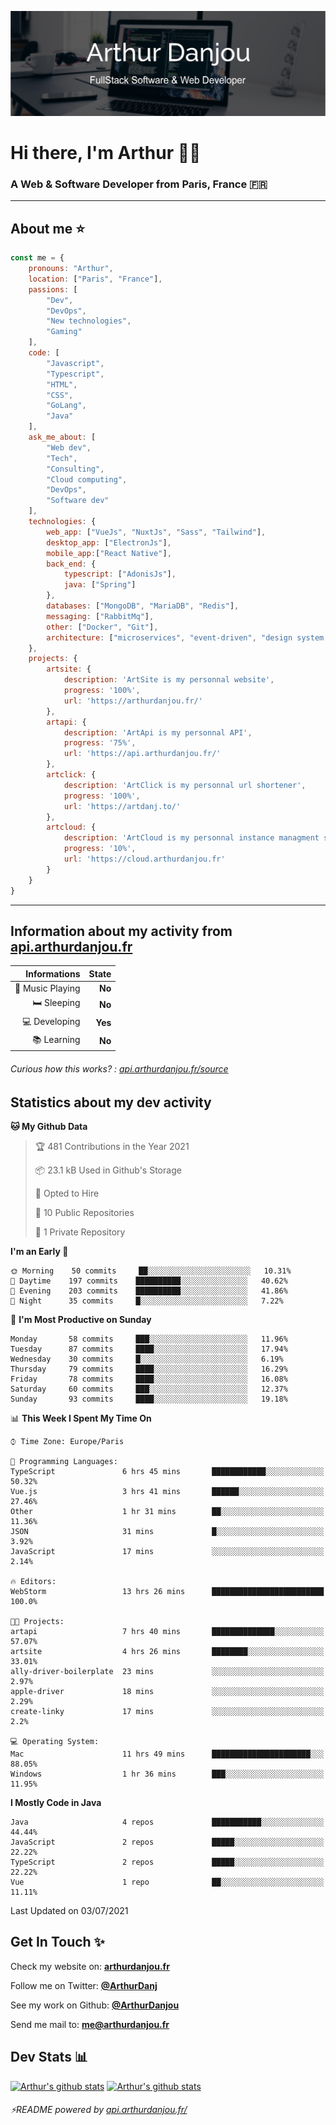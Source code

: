 ![Banner](./assets/Banner.png)

# Hi there, I'm Arthur 🙋‍♂️
### A Web & Software Developer from Paris, France 🇫🇷

---
## About me ⭐

```javascript
const me = {
    pronouns: "Arthur", 
    location: ["Paris", "France"],
    passions: [
        "Dev", 
        "DevOps", 
        "New technologies",
        "Gaming"
    ],
    code: [
        "Javascript", 
        "Typescript", 
        "HTML", 
        "CSS", 
        "GoLang", 
        "Java"
    ],
    ask_me_about: [
        "Web dev", 
        "Tech", 
        "Consulting", 
        "Cloud computing", 
        "DevOps",
        "Software dev"
    ],
    technologies: {
        web_app: ["VueJs", "NuxtJs", "Sass", "Tailwind"],
        desktop_app: ["ElectronJs"],
        mobile_app:["React Native"],
        back_end: {
            typescript: ["AdonisJs"],
            java: ["Spring"]
        },
        databases: ["MongoDB", "MariaDB", "Redis"],
        messaging: ["RabbitMq"],
        other: ["Docker", "Git"],
        architecture: ["microservices", "event-driven", "design system pattern"],
    },
    projects: {
        artsite: {
            description: 'ArtSite is my personnal website',
            progress: '100%',
            url: 'https://arthurdanjou.fr/'
        },
        artapi: {
            description: 'ArtApi is my personnal API',
            progress: '75%',
            url: 'https://api.arthurdanjou.fr/'
        },
        artclick: {
            description: 'ArtClick is my personnal url shortener',
            progress: '100%',
            url: 'https://artdanj.to/'
        },
        artcloud: {
            description: 'ArtCloud is my personnal instance managment system',
            progress: '10%',
            url: 'https://cloud.arthurdanjou.fr'
        }
    }
}
```
---

## Information about my activity from [api.arthurdanjou.fr](https://api.arthurdanjou.fr)

| Informations                 |   State |
| ---------------------------: | ------: |
| :musical_note: Music Playing |  **No** |
|               :bed: Sleeping |  **No** |
|        :computer: Developing |  **Yes** |
|             :books: Learning |  **No** |

###### Curious how this works? : [api.arthurdanjou.fr/source](https://api.arthurdanjou.fr/source)

## Statistics about my dev activity

<!--START_SECTION:waka-->
**🐱 My Github Data** 

> 🏆 481 Contributions in the Year 2021
 > 
> 📦 23.1 kB Used in Github's Storage 
 > 
> 💼 Opted to Hire
 > 
> 📜 10 Public Repositories 
 > 
> 🔑 1 Private Repository 
 > 
**I'm an Early 🐤** 

```text
🌞 Morning    50 commits     ██░░░░░░░░░░░░░░░░░░░░░░░   10.31% 
🌆 Daytime    197 commits    ██████████░░░░░░░░░░░░░░░   40.62% 
🌃 Evening    203 commits    ██████████░░░░░░░░░░░░░░░   41.86% 
🌙 Night      35 commits     █░░░░░░░░░░░░░░░░░░░░░░░░   7.22%

```
📅 **I'm Most Productive on Sunday** 

```text
Monday       58 commits     ███░░░░░░░░░░░░░░░░░░░░░░   11.96% 
Tuesday      87 commits     ████░░░░░░░░░░░░░░░░░░░░░   17.94% 
Wednesday    30 commits     █░░░░░░░░░░░░░░░░░░░░░░░░   6.19% 
Thursday     79 commits     ████░░░░░░░░░░░░░░░░░░░░░   16.29% 
Friday       78 commits     ████░░░░░░░░░░░░░░░░░░░░░   16.08% 
Saturday     60 commits     ███░░░░░░░░░░░░░░░░░░░░░░   12.37% 
Sunday       93 commits     ████░░░░░░░░░░░░░░░░░░░░░   19.18%

```


📊 **This Week I Spent My Time On** 

```text
⌚︎ Time Zone: Europe/Paris

💬 Programming Languages: 
TypeScript               6 hrs 45 mins       ████████████░░░░░░░░░░░░░   50.32% 
Vue.js                   3 hrs 41 mins       ██████░░░░░░░░░░░░░░░░░░░   27.46% 
Other                    1 hr 31 mins        ██░░░░░░░░░░░░░░░░░░░░░░░   11.36% 
JSON                     31 mins             █░░░░░░░░░░░░░░░░░░░░░░░░   3.92% 
JavaScript               17 mins             ░░░░░░░░░░░░░░░░░░░░░░░░░   2.14%

🔥 Editors: 
WebStorm                 13 hrs 26 mins      █████████████████████████   100.0%

🐱‍💻 Projects: 
artapi                   7 hrs 40 mins       ██████████████░░░░░░░░░░░   57.07% 
artsite                  4 hrs 26 mins       ████████░░░░░░░░░░░░░░░░░   33.01% 
ally-driver-boilerplate  23 mins             ░░░░░░░░░░░░░░░░░░░░░░░░░   2.97% 
apple-driver             18 mins             ░░░░░░░░░░░░░░░░░░░░░░░░░   2.29% 
create-linky             17 mins             ░░░░░░░░░░░░░░░░░░░░░░░░░   2.2%

💻 Operating System: 
Mac                      11 hrs 49 mins      ██████████████████████░░░   88.05% 
Windows                  1 hr 36 mins        ███░░░░░░░░░░░░░░░░░░░░░░   11.95%

```

**I Mostly Code in Java** 

```text
Java                     4 repos             ███████████░░░░░░░░░░░░░░   44.44% 
JavaScript               2 repos             █████░░░░░░░░░░░░░░░░░░░░   22.22% 
TypeScript               2 repos             █████░░░░░░░░░░░░░░░░░░░░   22.22% 
Vue                      1 repo              ██░░░░░░░░░░░░░░░░░░░░░░░   11.11%

```



 Last Updated on 03/07/2021
<!--END_SECTION:waka-->

## Get In Touch ✨
Check my website on: [**arthurdanjou.fr**](https://arthurdanjou.fr)

Follow me on Twitter: [**@ArthurDanj**](https://twitter.com/ArthurDanj)

See my work on Github: [**@ArthurDanjou**](https://github.com/ArthurDanjou)

Send me mail to: [**me@arthurdanjou.fr**](mailto:me@arthurdanjou.fr)

## Dev Stats 📊

[![Arthur's github stats](https://github-readme-stats.vercel.app/api?count_private=true&show_icons=true&theme=dracula&username=arthurdanjou)](https://github.com/anuraghazra/github-readme-stats)
[![Arthur's github stats](https://github-readme-stats.vercel.app/api/top-langs/?count_private=true&show_icons=true&theme=dracula&username=arthurdanjou&layout=compact)](https://github.com/anuraghazra/github-readme-stats)

###### ⚡README powered by [api.arthurdanjou.fr/](https://api.arthurdanjou.fr)
